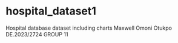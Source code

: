 # hospital_dataset1
Hospital database dataset including charts
Maxwell Omoni Otukpo
DE.2023/2724
GROUP 11
